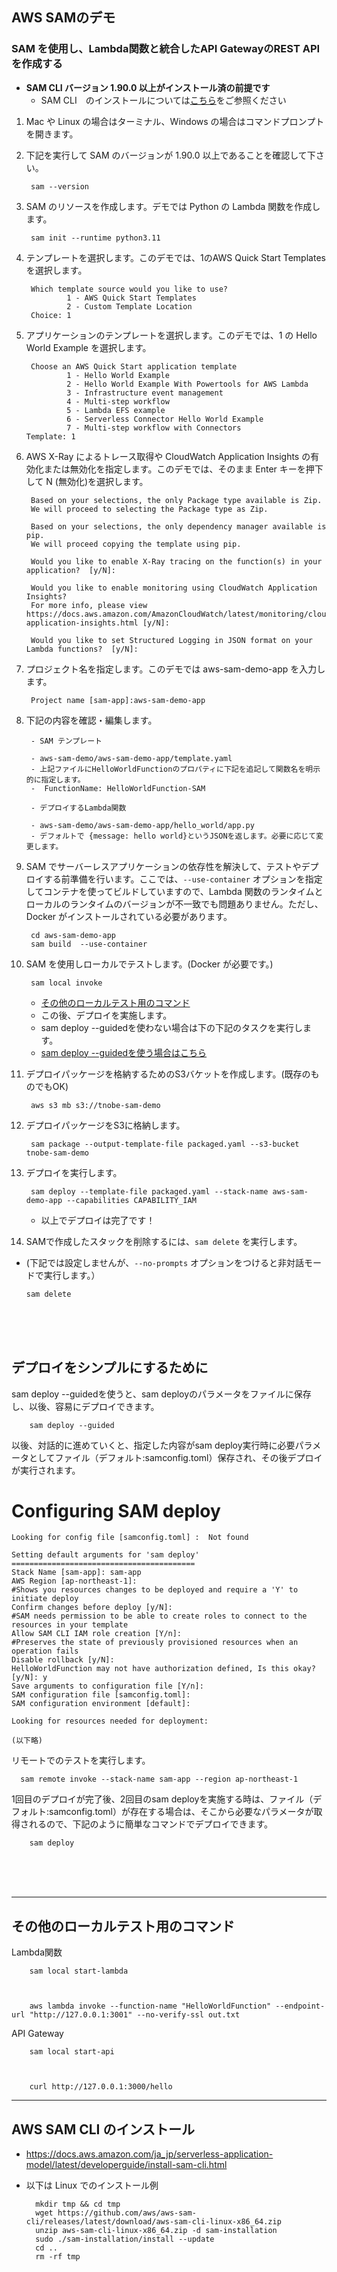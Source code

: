 ## AWS SAMのデモ
### SAM を使用し、Lambda関数と統合したAPI GatewayのREST APIを作成する
* **SAM CLI バージョン 1.90.0 以上がインストール済の前提です**
  - SAM CLI　のインストールについては[こちら](#AWS-SAM-CLI-のインストール)をご参照ください
    
1. Mac や Linux の場合はターミナル、Windows の場合はコマンドプロンプトを開きます。

1. 下記を実行して SAM のバージョンが 1.90.0 以上であることを確認して下さい。

        
        sam --version
        

1. SAM のリソースを作成します。デモでは Python の Lambda 関数を作成します。

        
        sam init --runtime python3.11
        

1. テンプレートを選択します。このデモでは、1のAWS Quick Start Templatesを選択します。

        
        Which template source would you like to use?
                1 - AWS Quick Start Templates
                2 - Custom Template Location
        Choice: 1
        

1. アプリケーションのテンプレートを選択します。このデモでは、1 の Hello World Example を選択します。

        
        Choose an AWS Quick Start application template
                1 - Hello World Example
                2 - Hello World Example With Powertools for AWS Lambda
                3 - Infrastructure event management
                4 - Multi-step workflow
                5 - Lambda EFS example
                6 - Serverless Connector Hello World Example
                7 - Multi-step workflow with Connectors
       Template: 1
        

1. AWS X-Ray によるトレース取得や CloudWatch Application Insights の有効化または無効化を指定します。このデモでは、そのまま Enter キーを押下して N (無効化)を選択します。

        
        Based on your selections, the only Package type available is Zip.
        We will proceed to selecting the Package type as Zip.

        Based on your selections, the only dependency manager available is pip.
        We will proceed copying the template using pip.

        Would you like to enable X-Ray tracing on the function(s) in your application?  [y/N]: 
        
        Would you like to enable monitoring using CloudWatch Application Insights?
        For more info, please view https://docs.aws.amazon.com/AmazonCloudWatch/latest/monitoring/cloudwatch-application-insights.html [y/N]: 
        
        Would you like to set Structured Logging in JSON format on your Lambda functions?  [y/N]: 
        

1. プロジェクト名を指定します。このデモでは aws-sam-demo-app を入力します。

        
        Project name [sam-app]:aws-sam-demo-app
        


1. 下記の内容を確認・編集します。

        - SAM テンプレート

        - aws-sam-demo/aws-sam-demo-app/template.yaml 
        - 上記ファイルにHelloWorldFunctionのプロパティに下記を追記して関数名を明示的に指定します。
        -  FunctionName: HelloWorldFunction-SAM

        - デプロイするLambda関数

        - aws-sam-demo/aws-sam-demo-app/hello_world/app.py
        - デフォルトで {message: hello world}というJSONを返します。必要に応じて変更します。　


1. SAM でサーバーレスアプリケーションの依存性を解決して、テストやデプロイする前準備を行います。ここでは、`--use-container` オプションを指定してコンテナを使ってビルドしていますので、Lambda 関数のランタイムとローカルのランタイムのバージョンが不一致でも問題ありません。ただし、Docker がインストールされている必要があります。

        
        cd aws-sam-demo-app
        sam build  --use-container
        

1. SAM を使用しローカルでテストします。(Docker が必要です。)

        
        sam local invoke 
        


    - [その他のローカルテスト用のコマンド](#その他のローカルテスト用のコマンド) 
    - この後、デプロイを実施します。
    - sam deploy --guidedを使わない場合は下の下記のタスクを実行します。 
        <br />
    - [sam deploy --guidedを使う場合はこちら](#デプロイをシンプルにするために) 
        
 
1. デプロイパッケージを格納するためのS3バケットを作成します。(既存のものでもOK)

        
        aws s3 mb s3://tnobe-sam-demo
        

1. デプロイパッケージをS3に格納します。

        
        sam package --output-template-file packaged.yaml --s3-bucket tnobe-sam-demo
        

1. デプロイを実行します。

        
        sam deploy --template-file packaged.yaml --stack-name aws-sam-demo-app --capabilities CAPABILITY_IAM
        

    - 以上でデプロイは完了です！

1. SAMで作成したスタックを削除するには、`sam delete` を実行します。
  - (下記では設定しませんが、`--no-prompts` オプションをつけると非対話モードで実行します。）

        
        sam delete
        
 <br />
 <br />
 <br />

## デプロイをシンプルにするために 
 
sam deploy --guidedを使うと、sam deployのパラメータをファイルに保存し、以後、容易にデプロイできます。

        
        sam deploy --guided
        

以後、対話的に進めていくと、指定した内容がsam deploy実行時に必要パラメータとしてファイル（デフォルト:samconfig.toml）保存され、その後デプロイが実行されます。

        
   Configuring SAM deploy
   ======================

    Looking for config file [samconfig.toml] :  Not found

    Setting default arguments for 'sam deploy'
    =========================================
    Stack Name [sam-app]: sam-app
    AWS Region [ap-northeast-1]: 
    #Shows you resources changes to be deployed and require a 'Y' to initiate deploy
    Confirm changes before deploy [y/N]: 
    #SAM needs permission to be able to create roles to connect to the resources in your template
    Allow SAM CLI IAM role creation [Y/n]: 
    #Preserves the state of previously provisioned resources when an operation fails
    Disable rollback [y/N]: 
    HelloWorldFunction may not have authorization defined, Is this okay? [y/N]: y
    Save arguments to configuration file [Y/n]: 
    SAM configuration file [samconfig.toml]: 
    SAM configuration environment [default]: 

    Looking for resources needed for deployment:

    (以下略)
 

        
リモートでのテストを実行します。

      sam remote invoke --stack-name sam-app --region ap-northeast-1


1回目のデプロイが完了後、2回目のsam deployを実施する時は、ファイル（デフォルト:samconfig.toml）が存在する場合は、そこから必要なパラメータが取得されるので、下記のように簡単なコマンドでデプロイできます。

        
        sam deploy 
        

 <br />
 <br />
 <br />

---

## その他のローカルテスト用のコマンド 

Lambda関数
        
        sam local start-lambda
        

        
        aws lambda invoke --function-name "HelloWorldFunction" --endpoint-url "http://127.0.0.1:3001" --no-verify-ssl out.txt
        

API Gateway
        
        sam local start-api
        

        
        curl http://127.0.0.1:3000/hello

---
        
## AWS SAM CLI のインストール

* https://docs.aws.amazon.com/ja_jp/serverless-application-model/latest/developerguide/install-sam-cli.html
* 以下は Linux でのインストール例

        mkdir tmp && cd tmp
        wget https://github.com/aws/aws-sam-cli/releases/latest/download/aws-sam-cli-linux-x86_64.zip
        unzip aws-sam-cli-linux-x86_64.zip -d sam-installation
        sudo ./sam-installation/install --update
        cd ..
        rm -rf tmp



